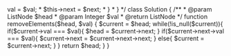 <?php
/**
 * Definition for a singly-linked list.
 * class ListNode {
 *     public $val = 0;
 *     public $next = null;
 *     function __construct($val = 0, $next = null) {
 *         $this->val = $val;
 *         $this->next = $next;
 *     }
 * }
 */
class Solution {

    /**
     * @param ListNode $head
     * @param Integer $val
     * @return ListNode
     */
    function removeElements($head, $val) {
        $current = $head;
        while(!is_null($current)){
            if($current->val === $val){
                $head = $current->next;
            }
            if($current->next->val === $val){
                $current->next = $current->next->next;
            }
            else{
                $current = $current->next;
            }
        }
        return $head;
    }
}

